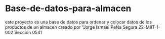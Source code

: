 # Base-de-datos-para-almacen
este proyecto es una base de datos para ordenar y colocar datos de los productos de un almacen creado por "Jorge Ismael PeÑa Segura 22-MIIT-1-002 Seccion 0541
